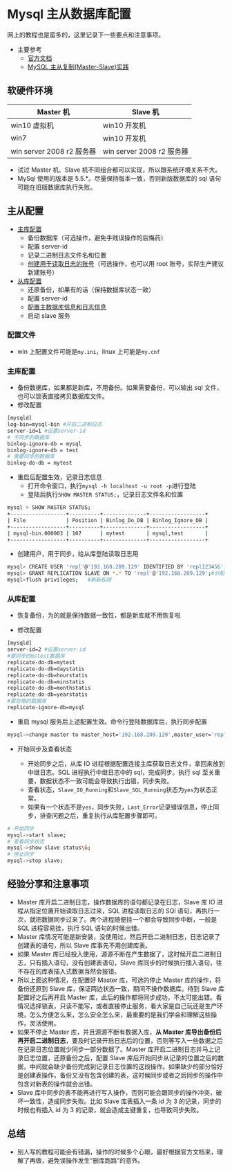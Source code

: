 # Mysql 主从数据库配置

网上的教程也是蛮多的，这里记录下一些要点和注意事项。

- 主要参考
  - [官方文档](https://dev.mysql.com/doc/refman/5.5/en/replication-howto.html)
  - [MySQL 主从复制(Master-Slave)实践](https://www.cnblogs.com/gl-developer/p/6170423.html)

## 软硬件环境

| Master 机                 | Slave 机                  |
| ------------------------- | ------------------------- |
| win10 虚拟机              | win10 开发机              |
| win7                      | win10 开发机              |
| win server 2008 r2 服务器 | win server 2008 r2 服务器 |

- 试过 Master 机、Slave 机不同组合都可以实现，所以跟系统环境关系不大。
- MySql 使用的版本是 5.5.\*。尽量保持版本一致，否则新版数据库的 sql 语句可能在旧版数据库执行失败。

## 主从配置

- [主库配置](https://dev.mysql.com/doc/refman/5.5/en/replication-howto-masterbaseconfig.html)
  - 备份数据库（可选操作，避免手贱误操作的后悔药）
  - 配置 server-id
  - 记录二进制日志文件名和位置
  - [创建用于读取日志的账号](https://dev.mysql.com/doc/refman/5.5/en/replication-howto-repuser.html)（可选操作，也可以用 root 账号，实际生产建议新建账号）
- [从库配置](https://dev.mysql.com/doc/refman/5.5/en/replication-howto-slavebaseconfig.html)
  - 还原备份，如果有的话（保持数据库状态一致）
  - 配置 server-id
  - [配置主数据库信息和日志信息](https://dev.mysql.com/doc/refman/5.5/en/replication-howto-slaveinit.html)
  - 启动 slave 服务

### 配置文件

- win 上配置文件可能是`my.ini`，linux 上可能是`my.cnf`

### 主库配置

- 备份数据库，如果都是新库，不用备份。如果需要备份，可以输出 sql 文件，也可以锁表直接拷贝数据库文件。
- 修改配置

```bash
[mysqld]
log-bin=mysql-bin #开启二进制日志
server-id=1 #设置server-id
# 不同步的数据库
binlog-ignore-db = mysql
binlog-ignore-db = test
# 需要同步的数据库
binlog-do-db = mytest
```

- 重启后配置生效，记录日志信息
  - 打开命令窗口，执行`mysql -h localhost -u root -p`进行登陆
  - 登陆后执行`SHOW MASTER STATUS;`，记录日志文件名和位置

```bash
mysql > SHOW MASTER STATUS;
+------------------+----------+--------------+------------------+
| File             | Position | Binlog_Do_DB | Binlog_Ignore_DB |
+------------------+----------+--------------+------------------+
| mysql-bin.000003 | 107      | mytest       | mysql,test       |
+------------------+----------+--------------+------------------+
```

- 创建用户，用于同步，给从库登陆读取日志用

```bash
mysql> CREATE USER 'repl'@'192.168.209.129' IDENTIFIED BY 'repl123456';#创建用户
mysql> GRANT REPLICATION SLAVE ON *.* TO 'repl'@'192.168.209.129';#分配权限
mysql>flush privileges;   #刷新权限
```

### 从库配置

- 恢复备份，为的就是保持数据一致性，都是新库就不用恢复啦

- 修改配置

```bash
[mysqld]
server-id=2 #设置server-id
#要同步的mstest数据库
replicate-do-db=mytest
replicate-do-db=daystatis
replicate-do-db=hourstatis
replicate-do-db=minstatis
replicate-do-db=monthstatis
replicate-do-db=yearstatis
#要忽略的数据库
replicate-ignore-db=mysql
```

- 重启 mysql 服务后上述配置生效。命令行登陆数据库后，执行同步配置

```bash
mysql->change master to master_host='192.168.209.129',master_user='repl',master_password='repl123456',master_port=3306,master_log_file='mysql-bin.000003',master_log_pos=107;
```

- 开始同步及查看状态

  - 开始同步之后，从库 IO 进程根据配置连接主库获取日志文件，拿回来放到中继日志。SQL 进程执行中继日志中的 sql，完成同步。执行 sql 至关重要，数据状态不一致可能会导致执行出错，同步失败。
  - 查看状态，`Slave_IO_Running`和`Slave_SQL_Running`状态为`yes`为状态正常。
  - 如果有一个状态不是`yes`，同步失败，`Last_Error`记录错误信息，停止同步，排查问题之后，重复执行从库配置步骤即可。

```bash
# 开始同步
mysql->start slave;
# 查看同步状态
mysql->show slave status\G;
# 停止同步
mysql->stop slave;
```

## 经验分享和注意事项

- Master 库开启二进制日志，操作数据库的语句都记录在日志，Slave 库 IO 进程从指定位置开始读取日志过来，SQL 进程读取日志的 SQl 语句，再执行一次，就把数据同步过来了。两个进程随便挂一个都会导致同步中断，一般是 SQL 进程容易挂，执行 SQL 语句的时候出错。
- Master 库情况可能是新安装，没使用过，然后开启二进制日志，日志记录了创建表的语句，所以 Slave 库事先不用创建库表。
- 如果 Master 库已经投入使用，源源不断在产生数据了，这时候开启二进制日志，只有插入语句，没有创建表语句，Slave 库同步的时候执行插入语句，往不存在的库表插入式数据当然会报错。
- 所以上面这种情况，在配置好 Master 库，可选的停止 Master 库的操作，将备份还原到 Slave 库，保证两边状态一致，期间不操作数据库。待到 Slave 库配置好之后再开启 Master 库，此后的操作都将同步成功，不太可能出错。看情况选择锁表，只读不能写，或者直接停止服务，看大家是自己玩还是生产环境，怎么方便怎么来，怎么安全怎么来，最重要的是我们学会和理解这些操作，灵活使用。
- 如果不停止 Master 库，并且源源不断有数据入库，**从 Master 库导出备份后再开启二进制日志**，要及时记录开启日志后的位置，否则等写入一些数据之后在记录日志位置就少同步一部分数据了。Master 库开启二进制日志并马上记录日志位置，还原备份之后，配置 Slave 库后开始同步从记录的位置之后的数据，中间就会缺少备份完成到记录日志位置的这段操作。如果缺少的部分恰好是创建表操作，备份又没有包含创建的表，这时候同步或者之后同步的操作中包含对新表的操作就会出错。
- Slave 库中同步的表不能再进行写入操作，否则可能会跟同步的操作冲突，破坏一致性，造成同步失败。比如 Slave 库表插入一条 id 为 3 的记录，同步的时候也有插入 id 为 3 的记录，就会造成主键重复，也导致同步失败。

## 总结

- 别人写的教程可能会有错漏，操作的时候多个心眼，最好根据官方文档来，理解了再做，避免误操作发生“删库跑路”的意外。
